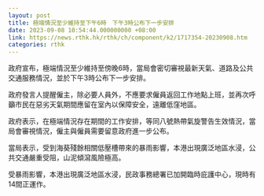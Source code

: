 ```yaml
---
layout: post
title: 極端情況至少維持至下午6時　下午3時公布下一步安排
date: 2023-09-08 10:54:44.000000000 +08:00
link: https://news.rthk.hk/rthk/ch/component/k2/1717354-20230908.htm
categories: rthk
---
```


政府宣布，極端情況至少維持至傍晚6時，當局會密切審視最新天氣、道路及公共交通服務情況，並於下午3時公布下一步安排。

政府發言人提醒僱主，除必要人員外，不應要求僱員返回工作地點上班，並再次呼籲市民在惡劣天氣期間應留在室內以保障安全，遠離低窪地區。

政府表示，在極端情況存在期間的工作安排，等同八號熱帶氣旋警告生效情況，當局會審視情況，僱主與僱員需要留意政府進一步公布。

當局表示，受到海葵殘餘相關低壓槽帶來的暴雨影響，本港出現廣泛地區水浸，公共交通嚴重受阻，山泥傾瀉風險極高。

受暴雨影響，本港出現廣泛地區水浸，民政事務總署已加開臨時庇護中心，現時有14間正運作。
